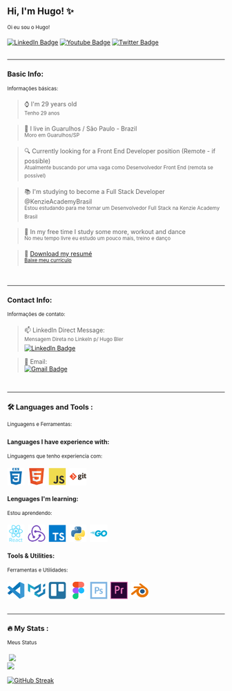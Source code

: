 ## Hi, I'm Hugo! :sparkles:
<sup> Oi eu sou o Hugo!</sup>
<div id="badges">
<a href="https://www.linkedin.com/in/hbler">
  <img src="https://img.shields.io/badge/LinkedIn-blue?style=for-the-badge&logo=linkedin&logoColor=white" alt="LinkedIn Badge"/></a>
  <a href="https://www.youtube.com/c/HugoBlerPro">
  <img src="https://img.shields.io/badge/YouTube-red?style=for-the-badge&logo=youtube&logoColor=white" alt="Youtube Badge"/></a>
  <a href="https://twitter.com/hbler_">
  <img src="https://img.shields.io/badge/Twitter-blue?style=for-the-badge&logo=twitter&logoColor=white" alt="Twitter Badge"/></a>
  <img src="https://komarev.com/ghpvc/?username=hbler&style=for-the-badge&color=blueviolet" alt=""/>
</div>
<br />

---
### Basic Info:
<sup>Informações básicas:</sup>

>:watch: I'm 29 years old  
><sup>Tenho 29 anos</sup>
  
>:round_pushpin: I live in Guarulhos / São Paulo - Brazil  
><sup>Moro em Guarulhos/SP</sup>

>:mag: Currently looking for a Front End Developer position (Remote - if possible)  
><sup>Atualmente buscando por uma vaga como Desenvolvedor Front End (remota se possível)</sup>

>:books: I'm studying to become a Full Stack Developer @KenzieAcademyBrasil  
<sup>Estou estudando para me tornar um Desenvolvedor Full Stack na Kenzie Academy Brasil</sup>

>:dancer: In my free time I study some more, workout and dance  
<sup>No meu tempo livre eu estudo um pouco mais, treino e danço </sup>

>:page_facing_up: [Download my resumé](https://hbler.com/wp-content/uploads/2022/07/Resumé-Hugo_Bler.pdf)  
<sup><a href="https://hbler.com/wp-content/uploads/2022/07/CV-Hugo_Bler.pdf">Baixe meu currículo</a></sup>

<br />

---
### Contact Info:
<sup>Informações de contato:</sup>

>:mailbox: LinkedIn Direct Message:  
<sup>Mensagem Direta no LinkeIn p/ Hugo Bler</sup>  
><a href="https://www.linkedin.com/messaging/thread/new/">
  <img src="https://img.shields.io/badge/Hugo%20Bler-blue?style=for-the-badge&logo=linkedin&logoColor=white" alt="LinkedIn Badge"/></a>

>:email: Email:  
><a href="mailto:mail.hbler@gmail.com">
  <img src="https://img.shields.io/badge/Hugo%20Bler-red?style=for-the-badge&logo=gmail&logoColor=white" alt="Gmail Badge"/></a>

<br />

---
### :hammer_and_wrench: Languages and Tools :
<sup>Linguagens e Ferramentas:</sup>

#### Languages I have experience with:
<sup>Linguagens que tenho experiencia com:</sup>
<div>
  <img src="https://github.com/devicons/devicon/blob/master/icons/css3/css3-plain-wordmark.svg"  title="CSS3" alt="CSS" width="40" height="40"/>&nbsp;
  <img src="https://github.com/devicons/devicon/blob/master/icons/html5/html5-original.svg" title="HTML5" alt="HTML" width="40" height="40"/>&nbsp;
  <img src="https://github.com/devicons/devicon/blob/master/icons/javascript/javascript-original.svg" title="JavaScript" alt="JavaScript" width="40" height="40"/>&nbsp;
  <img src="https://github.com/devicons/devicon/blob/master/icons/git/git-original-wordmark.svg" title="Git" **alt="Git" width="40" height="40"/>&nbsp;
</div>

#### Lenguages I'm learning:
<sup>Estou aprendendo:</sup>
<div>
  <img src="https://github.com/devicons/devicon/blob/master/icons/react/react-original-wordmark.svg" title="React" alt="React" width="40" height="40"/>&nbsp;
  <img src="https://github.com/devicons/devicon/blob/master/icons/redux/redux-original.svg" title="Redux" alt="Redux" width="40" heigth="40"/>&nbsp;
  <img src="https://github.com/devicons/devicon/blob/master/icons/typescript/typescript-original.svg" title="TypeScript" alt="TypeScript" width="40" height="40"/>&nbsp;
  <img src="https://github.com/devicons/devicon/blob/master/icons/python/python-original.svg" title="Python" **alt="Python" width="40" height="40"/>&nbsp;
    <img src="https://github.com/devicons/devicon/blob/master/icons/go/go-original-wordmark.svg" title="Go" **alt="Go" width="40" height="40"/>&nbsp;
</div>

#### Tools & Utilities: 
<sup>Ferramentas e Utilidades:</sup>
<div>
  <img src="https://github.com/devicons/devicon/blob/master/icons/vscode/vscode-original.svg" title="VSCode" **alt="VSCode" width="40" height="40"/>&nbsp;
  <img src="https://github.com/devicons/devicon/blob/master/icons/materialui/materialui-original.svg" title="Material UI" alt="Material UI" width="40" height="40"/>&nbsp;
  <img src="https://github.com/devicons/devicon/blob/master/icons/trello/trello-plain.svg" title="Trello" **alt="Trello" width="40" height="40"/>&nbsp;
  <img src="https://github.com/devicons/devicon/blob/master/icons/figma/figma-original.svg" title="Figma" **alt="Figma" width="40" height="40"/>&nbsp;
  <img src="https://github.com/devicons/devicon/blob/master/icons/photoshop/photoshop-line.svg" title="Photoshop" **alt="Photoshop" width="40" height="40"/>&nbsp;
  <img src="https://github.com/devicons/devicon/blob/master/icons/premierepro/premierepro-original.svg" title="PremierePro" **alt="PremierePro" width="40" height="40"/>&nbsp;
  <img src="https://github.com/devicons/devicon/blob/master/icons/blender/blender-original.svg" title="Blender" **alt="Blender" width="40" height="40"/>&nbsp;
  
</div>

<br/>

---

### :fire: My Stats :
<sup>Meus Status</sup>

<img src="https://www.codewars.com/users/Hbler/badges/large" alt=""/>

<a href="https://github.com/Hbler">
<img src="https://github-readme-stats.vercel.app/api/top-langs/?username=Hbler&layout=compact&theme=monokai&bg_color=0d1117&hide_border=true"/></a>
<br />
<a href="https://github.com/Hbler">
<img src="https://github-readme-stats.vercel.app/api?username=Hbler&show_icons=true&theme=monokai&custom_title=My%20Github%20Stats&bg_color=0d1117&hide_border=true"/></a>

<a href="https://github.com/Hbler">
  
[![GitHub Streak](http://github-readme-streak-stats.herokuapp.com?user=Hbler&theme=monokai&hide_border=true&background=0d1117)](https://git.io/streak-stats)
  
</a>
